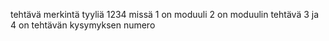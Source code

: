 tehtävä merkintä tyyliä 1234 missä 1 on moduuli 2 on moduulin tehtävä 3 ja 4 on tehtävän kysymyksen numero




